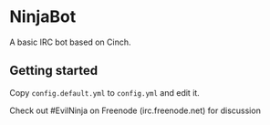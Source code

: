 NinjaBot
===

A basic IRC bot based on Cinch.

## Getting started

Copy `config.default.yml` to `config.yml` and edit it.

Check out #EvilNinja on Freenode (irc.freenode.net) for discussion